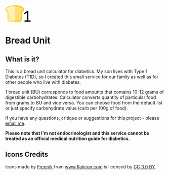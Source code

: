 <img src="https://raw.githubusercontent.com/denisshevchenko/bread1.life/gh-pages/img/bread1.png" width="80px" />

# Bread Unit

## What is it?

This is a bread unit calculator for diabetics. My son lives with Type 1 Diabetes (T1D), so I created this small service for our family as well as for other people who live with diabetes.

1 bread unit (BU) corresponds to food amounts that contains 10-12 grams of digestible carbohydrates. Calculator converts quantity of particular food from grams to BU and vice versa. You can choose food from the default list or just specify carbohydrate value (carb per 100g of food).

If you have any questions, critique or suggestions for this project - please [email me](mailto:me@dshevchenko.biz).

**Please note that I'm not endocrinologist and this service cannot be treated as an official medical nutrition guide for diabetics.**

## Icons Credits

<div>Icons made by <a href="https://www.freepik.com/" title="Freepik">Freepik</a> from <a href="https://www.flaticon.com/" title="Flaticon">www.flaticon.com</a> is licensed by <a href="http://creativecommons.org/licenses/by/3.0/" title="Creative Commons BY 3.0" target="_blank">CC 3.0 BY</a>.</div>
